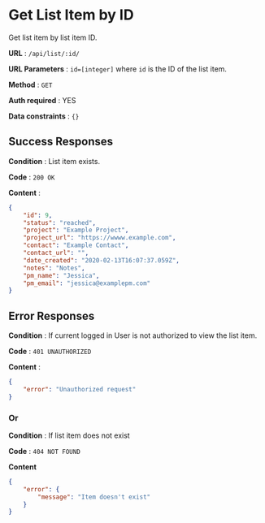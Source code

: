 # Get List Item by ID

Get list item by list item ID.

**URL** : `/api/list/:id/`

**URL Parameters** : `id=[integer]` where `id` is the ID of the list item.

**Method** : `GET`

**Auth required** : YES

**Data constraints** : `{}`

## Success Responses

**Condition** : List item exists.

**Code** : `200 OK`

**Content** : 

```json
{
    "id": 9,
    "status": "reached",
    "project": "Example Project",
    "project_url": "https://wwww.example.com",
    "contact": "Example Contact",
    "contact_url": "",
    "date_created": "2020-02-13T16:07:37.059Z",
    "notes": "Notes",
    "pm_name": "Jessica",
    "pm_email": "jessica@examplepm.com"
}
```

## Error Responses

**Condition** : If current logged in User is not authorized to view the list item.

**Code** : `401 UNAUTHORIZED`

**Content** : 

```json
{
    "error": "Unauthorized request"
}
```

### Or

**Condition** : If list item does not exist

**Code** : `404 NOT FOUND`

**Content**

```json
{
    "error": {
        "message": "Item doesn't exist"
    }
}
```
